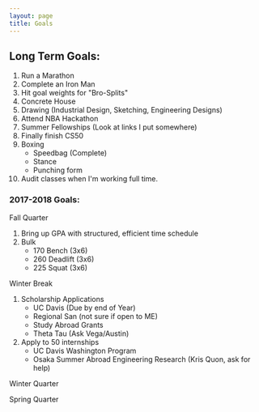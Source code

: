 ```yaml
---
layout: page
title: Goals
---
```



## Long Term Goals: 

1. Run a Marathon
2.  Complete an Iron Man
3. Hit goal weights for "Bro-Splits"
4. Concrete House 
5. Drawing (Industrial Design, Sketching, Engineering Designs)
6. Attend NBA Hackathon
7. Summer Fellowships (Look at links I put somewhere)
8. Finally finish CS50 
9. Boxing 
	- Speedbag (Complete)
	- Stance 
	- Punching form 
10. Audit classes when I'm working full time. 

### 2017-2018 Goals: 
Fall Quarter 
1. Bring up GPA with structured, efficient time schedule
2. Bulk
    - 170 Bench (3x6)
    - 260 Deadlift (3x6)
    - 225 Squat (3x6)


Winter Break
1. Scholarship Applications
   - UC Davis (Due by end of Year) 
   - Regional San (not sure if open to ME) 
   - Study Abroad Grants 
   - Theta Tau (Ask Vega/Austin)   
2. Apply to 50 internships 
	- UC Davis Washington Program
	- Osaka Summer Abroad Engineering Research (Kris Quon, ask for help)

Winter Quarter 

Spring Quarter

